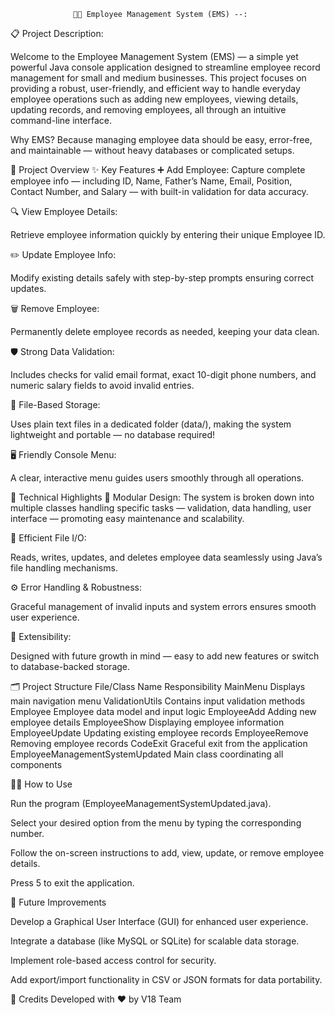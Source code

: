                   🧑‍💼 Employee Management System (EMS) --:

📋 Project Description:
      
   Welcome to the Employee Management System (EMS) — a simple yet powerful Java console application designed to streamline employee record management for small and medium businesses.
   This project focuses on providing a robust, user-friendly, and efficient way to handle everyday employee operations such as adding new employees, viewing details, updating 
   records, and removing employees, all through an intuitive command-line interface.


Why EMS?
Because managing employee data should be easy, error-free, and maintainable — without heavy databases or complicated setups.

🚀 Project Overview
✨ Key Features
➕ Add Employee:
Capture complete employee info — including ID, Name, Father’s Name, Email, Position, Contact Number, and Salary — with built-in validation for data accuracy.

🔍 View Employee Details:

Retrieve employee information quickly by entering their unique Employee ID.

✏️ Update Employee Info:

Modify existing details safely with step-by-step prompts ensuring correct updates.

🗑️ Remove Employee:

Permanently delete employee records as needed, keeping your data clean.

🛡️ Strong Data Validation:

Includes checks for valid email format, exact 10-digit phone numbers, and numeric salary fields to avoid invalid entries.

💾 File-Based Storage:

Uses plain text files in a dedicated folder (data/), making the system lightweight and portable — no database required!

🖥️ Friendly Console Menu:

A clear, interactive menu guides users smoothly through all operations.

🔧 Technical Highlights
🧩 Modular Design:
The system is broken down into multiple classes handling specific tasks — validation, data handling, user interface — promoting easy maintenance and scalability.

📂 Efficient File I/O:

Reads, writes, updates, and deletes employee data seamlessly using Java’s file handling mechanisms.

⚙️ Error Handling & Robustness:

Graceful management of invalid inputs and system errors ensures smooth user experience.

🔄 Extensibility:

Designed with future growth in mind — easy to add new features or switch to database-backed storage.

🗂️ Project Structure
File/Class Name	Responsibility
MainMenu	Displays main navigation menu
ValidationUtils	Contains input validation methods
Employee	Employee data model and input logic
EmployeeAdd	Adding new employee details
EmployeeShow	Displaying employee information
EmployeeUpdate	Updating existing employee records
EmployeeRemove	Removing employee records
CodeExit	Graceful exit from the application
EmployeeManagementSystemUpdated	Main class coordinating all components

🧑‍💻 How to Use

Run the program (EmployeeManagementSystemUpdated.java).

Select your desired option from the menu by typing the corresponding number.

Follow the on-screen instructions to add, view, update, or remove employee details.

Press 5 to exit the application.

🔮 Future Improvements

Develop a Graphical User Interface (GUI) for enhanced user experience.

Integrate a database (like MySQL or SQLite) for scalable data storage.

Implement role-based access control for security.

Add export/import functionality in CSV or JSON formats for data portability.

🙌 Credits
Developed with ❤️ by V18 Team

